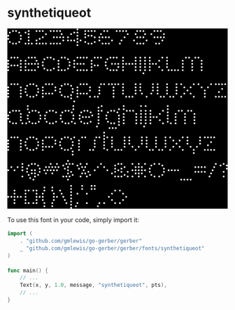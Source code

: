 # synthetiqueot

![synthetiqueot](synthetiqueot.png)

To use this font in your code, simply import it:

```go
import (
	. "github.com/gmlewis/go-gerber/gerber"
	_ "github.com/gmlewis/go-gerber/gerber/fonts/synthetiqueot"
)

func main() {
	// ...
	Text(x, y, 1.0, message, "synthetiqueot", pts),
	// ...
}
```
